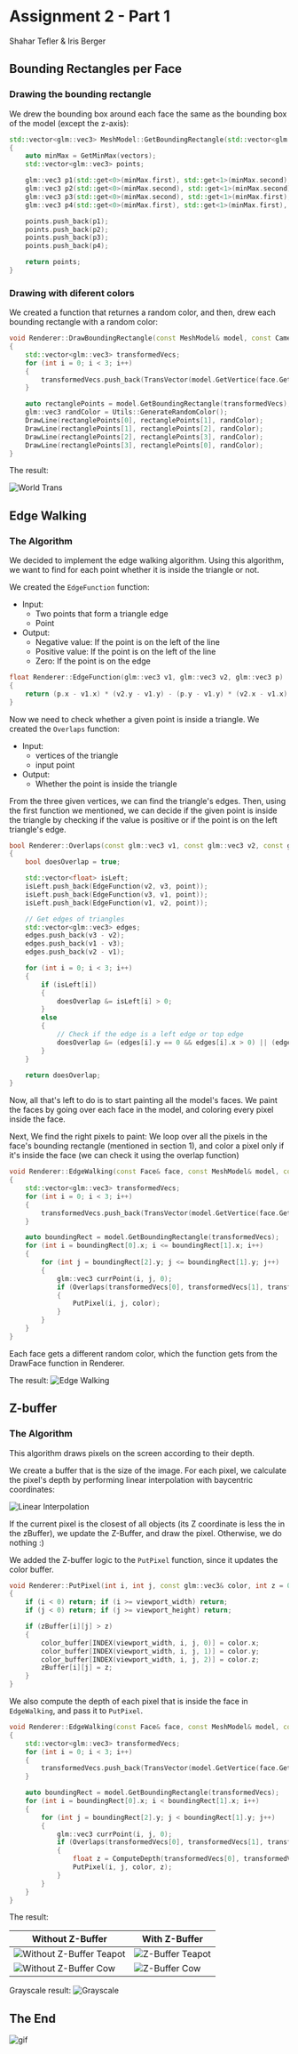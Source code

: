 # Assignment 2 - Part 1
Shahar Tefler & Iris Berger

## Bounding Rectangles per Face
### Drawing the bounding rectangle
We drew the bounding box around each face the same as the bounding box of the model (except the z-axis):

```cpp
std::vector<glm::vec3> MeshModel::GetBoundingRectangle(std::vector<glm::vec3> vectors) const
{
	auto minMax = GetMinMax(vectors);
	std::vector<glm::vec3> points;

	glm::vec3 p1(std::get<0>(minMax.first), std::get<1>(minMax.second), std::get<2>(minMax.first));
	glm::vec3 p2(std::get<0>(minMax.second), std::get<1>(minMax.second), std::get<2>(minMax.first));
	glm::vec3 p3(std::get<0>(minMax.second), std::get<1>(minMax.first), std::get<2>(minMax.first));
	glm::vec3 p4(std::get<0>(minMax.first), std::get<1>(minMax.first), std::get<2>(minMax.first));

	points.push_back(p1);
	points.push_back(p2);
	points.push_back(p3);
	points.push_back(p4);

	return points;
}
```


### Drawing with diferent colors
We created a function that returnes a random color, and then, drew each bounding rectangle
with a random color:

```cpp
void Renderer::DrawBoundingRectangle(const MeshModel& model, const Camera& camera, const Face& face)
{
	std::vector<glm::vec3> transformedVecs;
	for (int i = 0; i < 3; i++)
	{
		transformedVecs.push_back(TransVector(model.GetVertice(face.GetVertexIndex(i) - 1), model, camera));
	}

	auto rectanglePoints = model.GetBoundingRectangle(transformedVecs);
	glm::vec3 randColor = Utils::GenerateRandomColor();
	DrawLine(rectanglePoints[0], rectanglePoints[1], randColor);
	DrawLine(rectanglePoints[1], rectanglePoints[2], randColor);
	DrawLine(rectanglePoints[2], rectanglePoints[3], randColor);
	DrawLine(rectanglePoints[3], rectanglePoints[0], randColor);
}
```


The result:

![World Trans](part1_images/color_rectangles.gif)

## Edge Walking
### The Algorithm

We decided to implement the edge walking algorithm. 
Using this algorithm, we want to find for each point whether it is inside the triangle or not. 


We created the `EdgeFunction` function:
- Input:
  - Two points that form a triangle edge
  - Point
- Output:
  - Negative value: If the point is on the left of the line
  - Positive value: If the point is on the left of the line
  - Zero: If the point is on the edge

```cpp
float Renderer::EdgeFunction(glm::vec3 v1, glm::vec3 v2, glm::vec3 p)
{
	return (p.x - v1.x) * (v2.y - v1.y) - (p.y - v1.y) * (v2.x - v1.x);
}
```

Now we need to check whether a given point is inside a triangle. 
We created the `Overlaps` function:

- Input:
  - vertices of the triangle
  - input point
- Output:
  - Whether the point is inside the triangle


From the three given vertices, we can find the triangle's edges. 
Then, using the first function we mentioned, we can decide if the given point is inside the 
triangle by checking if the value is positive or if the point is on the left triangle's edge. 

```cpp
bool Renderer::Overlaps(const glm::vec3 v1, const glm::vec3 v2, const glm::vec3 v3, const glm::vec3 point)
{
	bool doesOverlap = true;

	std::vector<float> isLeft;
	isLeft.push_back(EdgeFunction(v2, v3, point));
	isLeft.push_back(EdgeFunction(v3, v1, point));
	isLeft.push_back(EdgeFunction(v1, v2, point));

	// Get edges of triangles
	std::vector<glm::vec3> edges;
	edges.push_back(v3 - v2);
	edges.push_back(v1 - v3);
	edges.push_back(v2 - v1);

	for (int i = 0; i < 3; i++)
	{
		if (isLeft[i])
		{
			doesOverlap &= isLeft[i] > 0;
		}
		else
		{
			// Check if the edge is a left edge or top edge
			doesOverlap &= (edges[i].y == 0 && edges[i].x > 0) || (edges[i].y > 0);
		}
	}

	return doesOverlap;
}
```

Now, all that's left to do is to start painting all the model's faces. 
We paint the faces by going over each face in the model, and coloring every pixel inside the face.
 
Next, We find the right pixels to paint: 
We loop over all the pixels in the face's bounding rectangle (mentioned in section 1), 
and color a pixel only if it's inside the face (we can check it using the overlap function)


```cpp
void Renderer::EdgeWalking(const Face& face, const MeshModel& model, const Camera& camera, const glm::vec3 color)
{
	std::vector<glm::vec3> transformedVecs;
	for (int i = 0; i < 3; i++)
	{
		transformedVecs.push_back(TransVector(model.GetVertice(face.GetVertexIndex(i) - 1), model, camera));
	}

	auto boundingRect = model.GetBoundingRectangle(transformedVecs);
	for (int i = boundingRect[0].x; i <= boundingRect[1].x; i++)
	{
		for (int j = boundingRect[2].y; j <= boundingRect[1].y; j++)
		{
			glm::vec3 currPoint(i, j, 0);
			if (Overlaps(transformedVecs[0], transformedVecs[1], transformedVecs[2], currPoint))
			{
				PutPixel(i, j, color);
			}
		}
	}
}
```

Each face gets a different random color, which the function gets from the DrawFace function in Renderer.

The result:
![Edge Walking](part1_images/edge_walking.gif)


## Z-buffer
### The Algorithm

This algorithm draws pixels on the screen according to their depth. 

We create a buffer that is the size of the image. 
For each pixel, we calculate the pixel's depth by performing linear interpolation with baycentric coordinates:


![Linear Interpolation](part1_images/linear_interpolation.png)


If the current pixel is the closest of all objects (its Z coordinate is less the in the zBuffer), 
we update the Z-Buffer, and draw the pixel. Otherwise, we do nothing :)

We added the Z-buffer logic to the `PutPixel` function, since it updates the color buffer.

```cpp
void Renderer::PutPixel(int i, int j, const glm::vec3& color, int z = 0)
{
	if (i < 0) return; if (i >= viewport_width) return;
	if (j < 0) return; if (j >= viewport_height) return;

	if (zBuffer[i][j] > z)
	{
		color_buffer[INDEX(viewport_width, i, j, 0)] = color.x;
		color_buffer[INDEX(viewport_width, i, j, 1)] = color.y;
		color_buffer[INDEX(viewport_width, i, j, 2)] = color.z;
		zBuffer[i][j] = z;
	}
}
```


We also compute the depth of each pixel that is inside the face in `EdgeWalking`, and pass it to `PutPixel`.

```cpp
void Renderer::EdgeWalking(const Face& face, const MeshModel& model, const Camera& camera, const glm::vec3 color)
{
	std::vector<glm::vec3> transformedVecs;
	for (int i = 0; i < 3; i++)
	{
		transformedVecs.push_back(TransVector(model.GetVertice(face.GetVertexIndex(i) - 1), model, camera));
	}

	auto boundingRect = model.GetBoundingRectangle(transformedVecs);
	for (int i = boundingRect[0].x; i < boundingRect[1].x; i++)
	{
		for (int j = boundingRect[2].y; j < boundingRect[1].y; j++)
		{
			glm::vec3 currPoint(i, j, 0);
			if (Overlaps(transformedVecs[0], transformedVecs[1], transformedVecs[2], currPoint))
			{
				float z = ComputeDepth(transformedVecs[0], transformedVecs[1], transformedVecs[2], glm::vec2(i, j));
				PutPixel(i, j, color, z);
			}
		}
	}
}
```


The result:

| Without Z-Buffer      | With Z-Buffer |
| ----------- | ----------- |
| ![Without Z-Buffer Teapot](part1_images/teapot.jpeg)    | ![Z-Buffer Teapot](part1_images/z-buffer_teapot.jpeg)       |
| ![Without Z-Buffer Cow](part1_images/cow.jpeg)    | ![Z-Buffer Cow](part1_images/z-buffer_cow.jpeg)       |

Grayscale result:
![Grayscale](part1_images/grayscale.jpeg)

## The End

![gif](/Assignment2Report/part1_images/happy_gif.gif)
